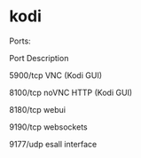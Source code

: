 # kodi

Ports:

Port	Description

5900/tcp	VNC (Kodi GUI)

8100/tcp	noVNC HTTP (Kodi GUI)

8180/tcp	webui

9190/tcp	websockets

9177/udp	esall interface


